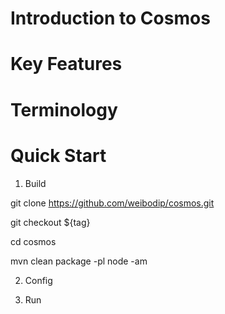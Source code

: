 # Introduction to Cosmos

# Key Features

# Terminology

# Quick Start

1. Build

git clone https://github.com/weibodip/cosmos.git

git checkout ${tag}

cd cosmos

mvn clean package -pl node -am

2. Config

3. Run